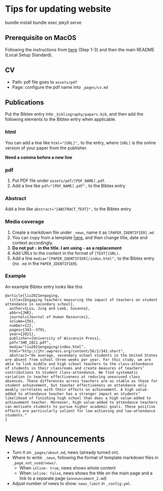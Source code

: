 # Tips for updating website
bundle install
bundle exec jekyll serve
## Prerequisite on MacOS

Following the instructions from [here](https://gist.github.com/MichaelCurrin/61053a564bdb3098bae11f949bab3578) (Step 1-3) 
and then the main README (Local Setup Standard).

## CV

- Path: pdf file goes to `assets/pdf`
- Page: configure the pdf name into `_pages/cv.md`

## Publications

Put the Bibtex entry into `_bibliography/papers.bib`, and then add the following elements to the Bibtex entry when applicable.

### html
You can add a line like `html="[URL]",` to the entry, where `[URL]` is the online version of your paper from the publisher.

**Need a comma before a new line**

### pdf
1. Put PDF file under `assets/pdf/[PDF_NAME].pdf`.
2. Add a line like `pdf="[PDF_NAME].pdf",` to the Bibtex entry


### Abstract
Add a line like `abstract="{ABSTRACT_TEXT}",` to the Bibtex entry

### Media coverage
1. Create a markdown file under `_news`, name it as `[PAPER_IDENTIFIER].md`
2. You can copy from a template [here](_news/whitney2017we.md), 
and then change title, date and context accordingly.
3. **Do not put `:` in the title. I am using `-` as a replacement**
4. Add URLs to the content in the format of `[TEXT](URL)`.
5. Add a line `media="[PAPER_IDENTIFIER]/index.html",` to the Bibtex entry (no `.md` in the `PAPER_IDENTIFIER`).


### Example

An example Bibtex entry looks like this

```
@article{liu2021engaging,
  title={Engaging teachers measuring the impact of teachers on student attendance in secondary school},
  author={Liu, Jing and Loeb, Susanna},
  abbr={JHR},
  journal={Journal of Human Resources},
  volume={56},
  number={2},
  pages={343--379},
  year={2021},
  publisher={University of Wisconsin Press},
  pdf="JHR_2021.pdf",
  media="liu2021engaging/index.html",
  html="http://jhr.uwpress.org/content/56/2/343.short",
  abstract="On average, secondary school students in the United States are absent from school three weeks per year. For this study, we are able to link middle and high school teachers to the class-attendance of students in their classrooms and create measures of teachers’ contributions to student class-attendance. We find systematic variation in teacher effectiveness at reducing unexcused class absences. These differences across teachers are as stable as those for student achievement, but teacher effectiveness on attendance only weakly correlates with their effects on achievement. A high value-added to attendance teacher has a stronger impact on students’ likelihood of finishing high school than does a high value-added to achievement teacher. Moreover, high value-added to attendance teachers can motivate students to pursue higher academic goals. These positive effects are particularly salient for low-achieving and low-attendance students."
}
```


# News / Announcements
- Turn it on `_pages/about.md`, news (already turned on).
- Where to write: `_news`, following the format of template markdown files in `_page_not_used/news/`.
  - When `inline: true`, news shows whole content
  - When `inline: false`, news shows the title on the main page and a link to a separate page (`announcement_2.md`)
- Adjust number of news to show: `news_limit` in `_config.yml`.